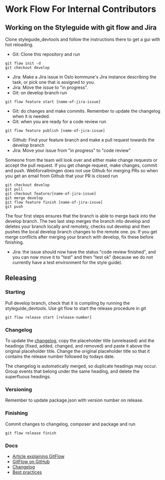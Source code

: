 # Work Flow For Internal Contributors

## Working on the Styleguide with git flow and Jira

Clone styleguide_devtools and follow the instructions there to get a gui with hot reloading.

- Git: Clone this repository and run

```shell
git flow init -d
git checkout develop
```

- Jira: Make a Jira issue in Oslo kommune's Jira instance describing the task, or pick one that is assigned to you.
- Jira: Move the issue to "in progress".
- Git: on develop branch run

```shell
git flow feature start [name-of-jira-issue]
```

- Git: do changes and make commits. Remember to update the changelog when it is needed.
- Git: when you are ready for a code review run

```shell
git flow feature publish [name-of-jira-issue]
```

- Github: Find your feature branch and make a pull request towards the develop branch
- Jira: Move your issue from "in progress" to "code review"

Someone from the team will look over and either make change requests or accept the pull request. If you get change request, make changes, commit and push.
Webforvaltningen does not use Github for merging PRs so when you get an email from Github that your PR is closed run

```shell
git checkout develop
git pull
git checkout feature/[name-of-jira-issue]
git merge develop
git flow feature finish [name-of-jira-issue]
git push
```

The four first steps ensures that the branch is able to merge back into the develop branch. The two last step merges the branch into develop and deletes your branch locally and remotely, checks out develop and then pushes the local develop branch changes to the remote one.
ps: If you get merge conflicts after merging your branch with develop, fix these before finishing.

- Jira: the issue should now have the status "code review finished", and you can now move it to "test" and then "test ok" (because we do not currently have a test environment for the style guide).

## Releasing

### Starting

Pull develop branch, check that it is compiling by running the styleguide_devtools. Use git flow to start the release procedure in git

```shell
git flow release start [release-number]
```

### Changelog

To update the [changelog](docs/changelog.md), copy the placeholder title (unreleased) and the headings (fixed, added, changed, and removed) and paste it above the original placeholder title. Change the original placeholder title so that it contains the release number followed by todays date.

The changelog is automatically merged, so duplicate headings may occur. Group events that belong under the same heading, and delete the superfluous headings.

### Versioning

Remember to update package.json with version number on release.

### Finishing

Commit changes to changelog, composer and package and run

```shell
git flow release finish
```

### Docs

- [Article explaining GitFlow](https://jeffkreeftmeijer.com/git-flow/)
- [GitFlow on GitHub](https://github.com/nvie/gitflow)
- [Changelog](docs/changelog.md)
- [Best practices](docs/bestPractises)
